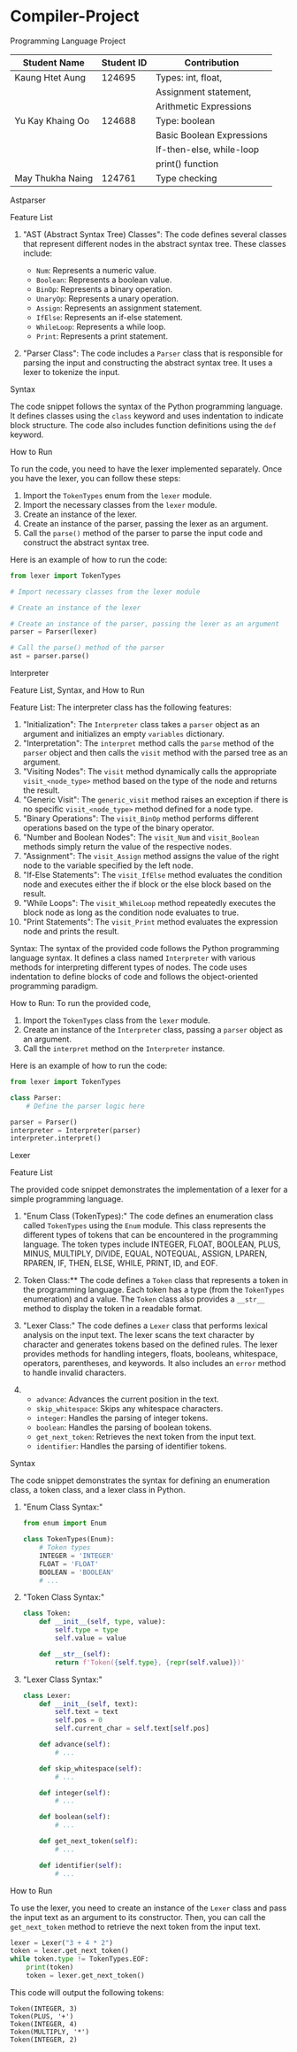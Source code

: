 # Compiler-Project
Programming Language Project

|   Student Name   | Student ID |       Contribution        |
| ---------------- | ---------- | ------------------------- |
| Kaung Htet Aung  |   124695   | Types: int, float,        |
|                  |            | Assignment statement,     |
|                  |            | Arithmetic Expressions    |
| Yu Kay Khaing Oo |   124688   | Type: boolean             |
|                  |            | Basic Boolean Expressions |
|                  |            | If-then-else, while-loop  |
|                  |            | print() function          |
| May Thukha Naing |   124761   | Type checking             |



Astparser

Feature List

1. "AST (Abstract Syntax Tree) Classes": The code defines several classes that represent different nodes in the abstract syntax tree. These classes include:
   - `Num`: Represents a numeric value.
   - `Boolean`: Represents a boolean value.
   - `BinOp`: Represents a binary operation.
   - `UnaryOp`: Represents a unary operation.
   - `Assign`: Represents an assignment statement.
   - `IfElse`: Represents an if-else statement.
   - `WhileLoop`: Represents a while loop.
   - `Print`: Represents a print statement.

2. "Parser Class": The code includes a `Parser` class that is responsible for parsing the input and constructing the abstract syntax tree. It uses a lexer to tokenize the input.

Syntax

The code snippet follows the syntax of the Python programming language. It defines classes using the `class` keyword and uses indentation to indicate block structure. The code also includes function definitions using the `def` keyword.

How to Run

To run the code, you need to have the lexer implemented separately. Once you have the lexer, you can follow these steps:

1. Import the `TokenTypes` enum from the `lexer` module.
2. Import the necessary classes from the `lexer` module.
3. Create an instance of the lexer.
4. Create an instance of the parser, passing the lexer as an argument.
5. Call the `parse()` method of the parser to parse the input code and construct the abstract syntax tree.

Here is an example of how to run the code:

```python
from lexer import TokenTypes

# Import necessary classes from the lexer module

# Create an instance of the lexer

# Create an instance of the parser, passing the lexer as an argument
parser = Parser(lexer)

# Call the parse() method of the parser
ast = parser.parse()
```


Interpreter 

Feature List, Syntax, and How to Run

Feature List:
The interpreter class has the following features:

1. "Initialization": The `Interpreter` class takes a `parser` object as an argument and initializes an empty `variables` dictionary.
2. "Interpretation": The `interpret` method calls the `parse` method of the `parser` object and then calls the `visit` method with the parsed tree as an argument.
3. "Visiting Nodes": The `visit` method dynamically calls the appropriate `visit_<node_type>` method based on the type of the node and returns the result.
4. "Generic Visit": The `generic_visit` method raises an exception if there is no specific `visit_<node_type>` method defined for a node type.
5. "Binary Operations": The `visit_BinOp` method performs different operations based on the type of the binary operator.
6. "Number and Boolean Nodes": The `visit_Num` and `visit_Boolean` methods simply return the value of the respective nodes.
7. "Assignment": The `visit_Assign` method assigns the value of the right node to the variable specified by the left node.
8. "If-Else Statements": The `visit_IfElse` method evaluates the condition node and executes either the if block or the else block based on the result.
9. "While Loops": The `visit_WhileLoop` method repeatedly executes the block node as long as the condition node evaluates to true.
10. "Print Statements": The `visit_Print` method evaluates the expression node and prints the result.

Syntax:
The syntax of the provided code follows the Python programming language syntax. It defines a class named `Interpreter` with various methods for interpreting different types of nodes. The code uses indentation to define blocks of code and follows the object-oriented programming paradigm.

How to Run:
To run the provided code,

1. Import the `TokenTypes` class from the `lexer` module.
2. Create an instance of the `Interpreter` class, passing a `parser` object as an argument.
3. Call the `interpret` method on the `Interpreter` instance.

Here is an example of how to run the code:

```python
from lexer import TokenTypes

class Parser:
    # Define the parser logic here

parser = Parser()
interpreter = Interpreter(parser)
interpreter.interpret()
```

Lexer

Feature List

The provided code snippet demonstrates the implementation of a lexer for a simple programming language. 

1. "Enum Class (TokenTypes):" The code defines an enumeration class called `TokenTypes` using the `Enum` module. This class represents the different types of tokens that can be encountered in the programming language. The token types include INTEGER, FLOAT, BOOLEAN, PLUS, MINUS, MULTIPLY, DIVIDE, EQUAL, NOTEQUAL, ASSIGN, LPAREN, RPAREN, IF, THEN, ELSE, WHILE, PRINT, ID, and EOF.

2. Token Class:** The code defines a `Token` class that represents a token in the programming language. Each token has a type (from the `TokenTypes` enumeration) and a value. The `Token` class also provides a `__str__` method to display the token in a readable format.

3. "Lexer Class:" The code defines a `Lexer` class that performs lexical analysis on the input text. The lexer scans the text character by character and generates tokens based on the defined rules. The lexer provides methods for handling integers, floats, booleans, whitespace, operators, parentheses, and keywords. It also includes an `error` method to handle invalid characters.

4. - `advance`: Advances the current position in the text.
   - `skip_whitespace`: Skips any whitespace characters.
   - `integer`: Handles the parsing of integer tokens.
   - `boolean`: Handles the parsing of boolean tokens.
   - `get_next_token`: Retrieves the next token from the input text.
   - `identifier`: Handles the parsing of identifier tokens.

Syntax

The code snippet demonstrates the syntax for defining an enumeration class, a token class, and a lexer class in Python. 
1. "Enum Class Syntax:"
   ```python
   from enum import Enum

   class TokenTypes(Enum):
       # Token types
       INTEGER = 'INTEGER'
       FLOAT = 'FLOAT'
       BOOLEAN = 'BOOLEAN'
       # ...
   ```

2. "Token Class Syntax:"
   ```python
   class Token:
       def __init__(self, type, value):
           self.type = type
           self.value = value

       def __str__(self):
           return f'Token({self.type}, {repr(self.value)})'
   ```

3. "Lexer Class Syntax:"
   ```python
   class Lexer:
       def __init__(self, text):
           self.text = text
           self.pos = 0
           self.current_char = self.text[self.pos]

       def advance(self):
           # ...

       def skip_whitespace(self):
           # ...

       def integer(self):
           # ...

       def boolean(self):
           # ...

       def get_next_token(self):
           # ...

       def identifier(self):
           # ...
   ```

How to Run

To use the lexer, you need to create an instance of the `Lexer` class and pass the input text as an argument to its constructor. Then, you can call the `get_next_token` method to retrieve the next token from the input text.

```python
lexer = Lexer("3 + 4 * 2")
token = lexer.get_next_token()
while token.type != TokenTypes.EOF:
    print(token)
    token = lexer.get_next_token()
```

This code will output the following tokens:

```
Token(INTEGER, 3)
Token(PLUS, '+')
Token(INTEGER, 4)
Token(MULTIPLY, '*')
Token(INTEGER, 2)
```

